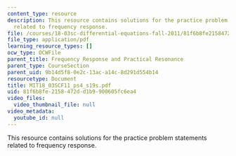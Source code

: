 ```yaml
---
content_type: resource
description: This resource contains solutions for the practice problem statements
  related to frequency response.
file: /courses/18-03sc-differential-equations-fall-2011/81f6b8fe2158472dd1b9900605fc6ea4_MIT18_03SCF11_ps4_s19s.pdf
file_type: application/pdf
learning_resource_types: []
ocw_type: OCWFile
parent_title: Frequency Response and Practical Resonance
parent_type: CourseSection
parent_uid: 9b14d5f8-0e2c-13ac-a14c-8d291d554b14
resourcetype: Document
title: MIT18_03SCF11_ps4_s19s.pdf
uid: 81f6b8fe-2158-472d-d1b9-900605fc6ea4
video_files:
  video_thumbnail_file: null
video_metadata:
  youtube_id: null
---
```

This resource contains solutions for the practice problem statements related to frequency response.

